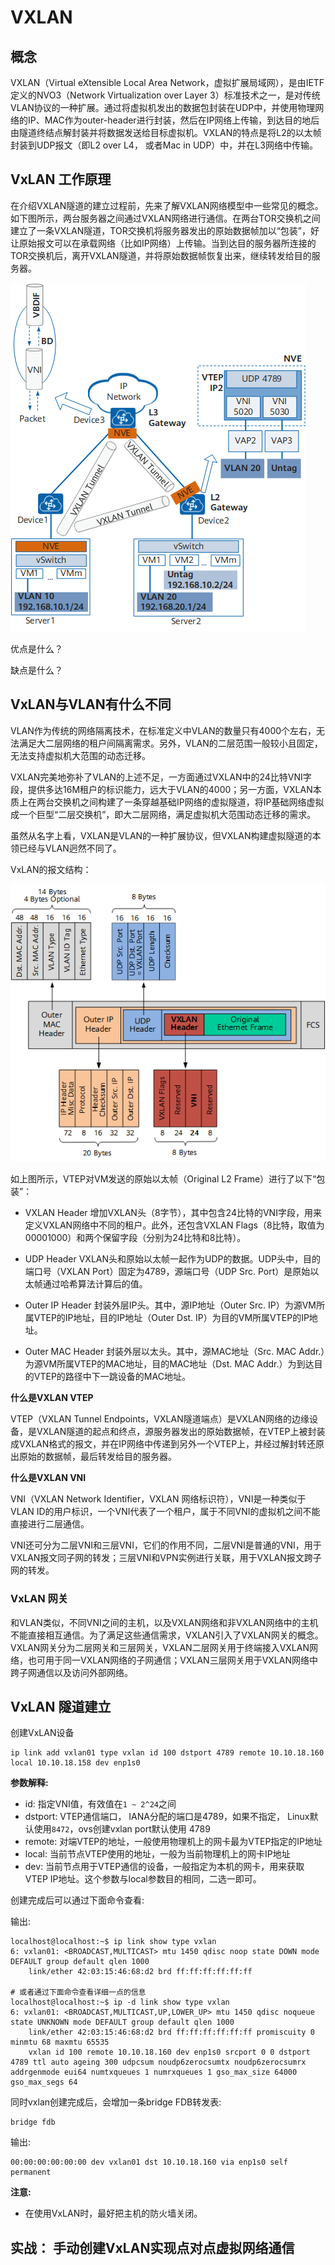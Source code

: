 # VXLAN

## 概念

VXLAN（Virtual eXtensible Local Area Network，虚拟扩展局域网），是由IETF定义的NVO3（Network Virtualization over Layer 3）标准技术之一，是对传统VLAN协议的一种扩展。通过将虚拟机发出的数据包封装在UDP中，并使用物理网络的IP、MAC作为outer-header进行封装，然后在IP网络上传输，到达目的地后由隧道终结点解封装并将数据发送给目标虚拟机。VXLAN的特点是将L2的以太帧封装到UDP报文（即L2 over L4， 或者Mac in UDP）中，并在L3网络中传输。

## VxLAN 工作原理

在介绍VXLAN隧道的建立过程前，先来了解VXLAN网络模型中一些常见的概念。如下图所示，两台服务器之间通过VXLAN网络进行通信。在两台TOR交换机之间建立了一条VXLAN隧道，TOR交换机将服务器发出的原始数据帧加以“包装”，好让原始报文可以在承载网络（比如IP网络）上传输。当到达目的服务器所连接的TOR交换机后，离开VXLAN隧道，并将原始数据帧恢复出来，继续转发给目的服务器。

![vxlan](./images/vxlan.png)

优点是什么？ 

缺点是什么？

## VxLAN与VLAN有什么不同

VLAN作为传统的网络隔离技术，在标准定义中VLAN的数量只有4000个左右，无法满足大二层网络的租户间隔离需求。另外，VLAN的二层范围一般较小且固定，无法支持虚拟机大范围的动态迁移。

VXLAN完美地弥补了VLAN的上述不足，一方面通过VXLAN中的24比特VNI字段，提供多达16M租户的标识能力，远大于VLAN的4000；另一方面，VXLAN本质上在两台交换机之间构建了一条穿越基础IP网络的虚拟隧道，将IP基础网络虚拟成一个巨型“二层交换机”，即大二层网络，满足虚拟机大范围动态迁移的需求。

虽然从名字上看，VXLAN是VLAN的一种扩展协议，但VXLAN构建虚拟隧道的本领已经与VLAN迥然不同了。

VxLAN的报文结构：

![报文结构](./images/vxlan-package-data.png)

如上图所示，VTEP对VM发送的原始以太帧（Original L2 Frame）进行了以下“包装”：

+ VXLAN Header
增加VXLAN头（8字节），其中包含24比特的VNI字段，用来定义VXLAN网络中不同的租户。此外，还包含VXLAN Flags（8比特，取值为00001000）和两个保留字段（分别为24比特和8比特）。

+ UDP Header
VXLAN头和原始以太帧一起作为UDP的数据。UDP头中，目的端口号（VXLAN Port）固定为4789，源端口号（UDP Src. Port）是原始以太帧通过哈希算法计算后的值。

+ Outer IP Header
封装外层IP头。其中，源IP地址（Outer Src. IP）为源VM所属VTEP的IP地址，目的IP地址（Outer Dst. IP）为目的VM所属VTEP的IP地址。

+ Outer MAC Header
封装外层以太头。其中，源MAC地址（Src. MAC Addr.）为源VM所属VTEP的MAC地址，目的MAC地址（Dst. MAC Addr.）为到达目的VTEP的路径中下一跳设备的MAC地址。

**什么是VXLAN VTEP**

VTEP（VXLAN Tunnel Endpoints，VXLAN隧道端点）是VXLAN网络的边缘设备，是VXLAN隧道的起点和终点，源服务器发出的原始数据帧，在VTEP上被封装成VXLAN格式的报文，并在IP网络中传递到另外一个VTEP上，并经过解封转还原出原始的数据帧，最后转发给目的服务器。

**什么是VXLAN VNI**

VNI（VXLAN Network Identifier，VXLAN 网络标识符），VNI是一种类似于VLAN ID的用户标识，一个VNI代表了一个租户，属于不同VNI的虚拟机之间不能直接进行二层通信。

VNI还可分为二层VNI和三层VNI，它们的作用不同，二层VNI是普通的VNI，用于VXLAN报文同子网的转发；三层VNI和VPN实例进行关联，用于VXLAN报文跨子网的转发。

### VxLAN 网关

和VLAN类似，不同VNI之间的主机，以及VXLAN网络和非VXLAN网络中的主机不能直接相互通信。为了满足这些通信需求，VXLAN引入了VXLAN网关的概念。VXLAN网关分为二层网关和三层网关，VXLAN二层网关用于终端接入VXLAN网络，也可用于同一VXLAN网络的子网通信；VXLAN三层网关用于VXLAN网络中跨子网通信以及访问外部网络。

## VxLAN 隧道建立

创建VxLAN设备

```shell
ip link add vxlan01 type vxlan id 100 dstport 4789 remote 10.10.18.160 local 10.10.18.158 dev enp1s0
```

**参数解释:**

+ id: 指定VNI值，有效值在`1 ~ 2^24`之间
+ dstport: VTEP通信端口， IANA分配的端口是4789，如果不指定， Linux默认使用`8472`，ovs创建vxlan port默认使用 4789
+ remote: 对端VTEP的地址，一般使用物理机上的网卡最为VTEP指定的IP地址
+ local: 当前节点VTEP使用的地址，一般为当前物理机上的网卡IP地址
+ dev: 当前节点用于VTEP通信的设备，一般指定为本机的网卡，用来获取VTEP IP地址。这个参数与local参数目的相同，二选一即可。

创建完成后可以通过下面命令查看:

输出:
```shell
localhost@localhost:~$ ip link show type vxlan
6: vxlan01: <BROADCAST,MULTICAST> mtu 1450 qdisc noop state DOWN mode DEFAULT group default qlen 1000
    link/ether 42:03:15:46:68:d2 brd ff:ff:ff:ff:ff:ff

# 或者通过下面命令查看详细一点的信息
localhost@localhost:~$ ip -d link show type vxlan
6: vxlan01: <BROADCAST,MULTICAST,UP,LOWER_UP> mtu 1450 qdisc noqueue state UNKNOWN mode DEFAULT group default qlen 1000
    link/ether 42:03:15:46:68:d2 brd ff:ff:ff:ff:ff:ff promiscuity 0 minmtu 68 maxmtu 65535 
    vxlan id 100 remote 10.10.18.160 dev enp1s0 srcport 0 0 dstport 4789 ttl auto ageing 300 udpcsum noudp6zerocsumtx noudp6zerocsumrx addrgenmode eui64 numtxqueues 1 numrxqueues 1 gso_max_size 64000 gso_max_segs 64
```

同时vxlan创建完成后，会增加一条bridge FDB转发表:
```
bridge fdb
```
输出:
```shell
00:00:00:00:00:00 dev vxlan01 dst 10.10.18.160 via enp1s0 self permanent
```

**注意:** 

+ 在使用VxLAN时，最好把主机的防火墙关闭。

## 实战： 手动创建VxLAN实现点对点虚拟网络通信

